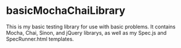# basicMochaChaiLibrary
This is my basic testing library for use with basic problems. It contains Mocha, Chai, Sinon, and jQuery librarys, as well as my Spec.js and SpecRunner.html templates.
